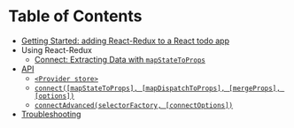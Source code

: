 # Table of Contents

- [Getting Started: adding React-Redux to a React todo app](./getting-started.md)
- Using React-Redux
  - [Connect: Extracting Data with `mapStateToProps`](./using-react-redux/connect-extracting-data-with-mapStateToProps.md)
- [API](api.md#api)
  - [`<Provider store>`](api.md#provider-store)
  - [`connect([mapStateToProps], [mapDispatchToProps], [mergeProps], [options])`](api.md#connectmapstatetoprops-mapdispatchtoprops-mergeprops-options)
  - [`connectAdvanced(selectorFactory, [connectOptions])`](api.md#connectadvancedselectorfactory-connectoptions)
- [Troubleshooting](troubleshooting.md#troubleshooting)
